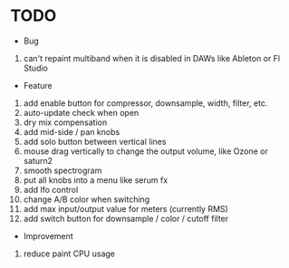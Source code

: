 # TODO

- Bug

1. can't repaint multiband when it is disabled in DAWs like Ableton or Fl Studio

- Feature

1. add enable button for compressor, downsample, width, filter, etc.
2. auto-update check when open
3. dry mix compensation
4. add mid-side / pan knobs
5. add solo button between vertical lines
6. mouse drag vertically to change the output volume, like Ozone or saturn2
7. smooth spectrogram
8. put all knobs into a menu like serum fx
9. add lfo control
10. change A/B color when switching
11. add max input/output value for meters (currently RMS)
12. add switch button for downsample / color / cutoff filter

- Improvement

1. reduce paint CPU usage
